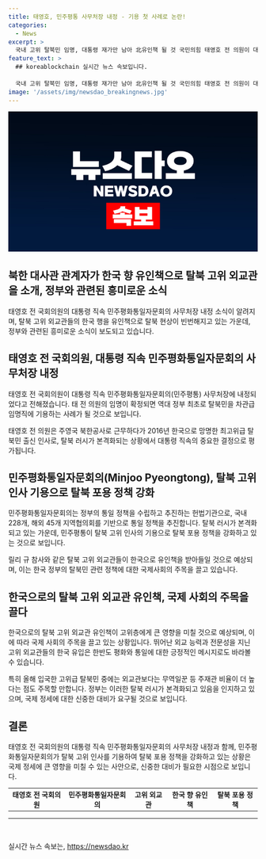 ```yaml
---
title: 태영호, 민주평통 사무처장 내정 - 기용 첫 사례로 논란!
categories:
  - News
excerpt: >
  국내 고위 탈북민 임명, 대통령 재가만 남아 北유인책 될 것 국민의힘 태영호 전 의원이 대통령 직속 민주평통 사무처장으로 내정되었다. 탈북민을 차관급으로 임명하는 것은 역대 정부 최초 사례로, 탈북민을 유인책으로 작용할 것으로 보인다. 이에 대한 대통령의 최종 재가와 정책 포용 의지가 담긴 결정으로 평가되고 있다. 이러한 인사로 탈북 러시가 본격화될 것으로 예상된다.
feature_text: >
  ## koreablockchain 실시간 뉴스 속보입니다.

  국내 고위 탈북민 임명, 대통령 재가만 남아 北유인책 될 것 국민의힘 태영호 전 의원이 대통령 직속 민주평통 사무처장으로 내정되었다. 탈북민을 차관급으로 임명하는 것은 역대 정부 최초 사례로, 탈북민을 유인책으로 작용할 것으로 보인다. 이에 대한 대통령의 최종 재가와 정책 포용 의지가 담긴 결정으로 평가되고 있다. 이러한 인사로 탈북 러시가 본격화될 것으로 예상된다.
image: '/assets/img/newsdao_breakingnews.jpg'
---
```


<p><img src="/assets/img/newsdao_breakingnews.jpg" alt="koreablockchain 속보" /></p>

<h2 data-ke-size="size24">북한 대사관 관계자가 한국 향 유인책으로 탈북 고위 외교관을 소개, 정부와 관련된 흥미로운 소식</h2>

<p data-ke-size="size16">태영호 전 국회의원의 대통령 직속 민주평화통일자문회의 사무처장 내정 소식이 알려지며, 탈북 고위 외교관들의 한국 행을 유인책으로 탈북 현상이 빈번해지고 있는 가운데, 정부와 관련된 흥미로운 소식이 보도되고 있습니다.</p>

<h2 data-ke-size="size24">태영호 전 국회의원, 대통령 직속 민주평화통일자문회의 사무처장 내정</h2>

<p data-ke-size="size16">태영호 전 국회의원이 대통령 직속 민주평화통일자문회의(민주평통) 사무처장에 내정되었다고 전해졌습니다. 태 전 의원의 임명이 확정되면 역대 정부 최초로 탈북민을 차관급 임명직에 기용하는 사례가 될 것으로 보입니다.</p>

<p data-ke-size="size16">태영호 전 의원은 주영국 북한공사로 근무하다가 2016년 한국으로 망명한 최고위급 탈북민 출신 인사로, 탈북 러시가 본격화되는 상황에서 대통령 직속의 중요한 결정으로 평가됩니다.</p>

<h2 data-ke-size="size24">민주평화통일자문회의(Minjoo Pyeongtong), 탈북 고위 인사 기용으로 탈북 포용 정책 강화</h2>

<p data-ke-size="size16">민주평화통일자문회의는 정부의 통일 정책을 수립하고 추진하는 헌법기관으로, 국내 228개, 해외 45개 지역협의회를 기반으로 통일 정책을 추진합니다. 탈북 러시가 본격화되고 있는 가운데, 민주평통이 탈북 고위 인사의 기용으로 탈북 포용 정책을 강화하고 있는 것으로 보입니다.</p>

<p data-ke-size="size16">릴리 규 참사와 같은 탈북 고위 외교관들이 한국으로 유인책을 받아들일 것으로 예상되며, 이는 한국 정부의 탈북민 관련 정책에 대한 국제사회의 주목을 끌고 있습니다.</p>

<h2 data-ke-size="size24">한국으로의 탈북 고위 외교관 유인책, 국제 사회의 주목을 끌다</h2>

<p data-ke-size="size16">한국으로의 탈북 고위 외교관 유인책이 고위층에게 큰 영향을 미칠 것으로 예상되며, 이에 따라 국제 사회의 주목을 끌고 있는 상황입니다. 뛰어난 외교 능력과 전문성을 지닌 고위 외교관들의 한국 유입은 한반도 평화와 통일에 대한 긍정적인 메시지로도 바라볼 수 있습니다.</p>

<p data-ke-size="size16">특히 올해 입국한 고위급 탈북민 중에는 외교관보다는 무역일꾼 등 주재관 비율이 더 높다는 점도 주목할 만합니다. 정부는 이러한 탈북 러시가 본격화되고 있음을 인지하고 있으며, 국제 정세에 대한 신중한 대비가 요구될 것으로 보입니다.</p>

<h2 data-ke-size="size24">결론</h2>

<p data-ke-size="size16">태영호 전 국회의원의 대통령 직속 민주평화통일자문회의 사무처장 내정과 함께, 민주평화통일자문회의가 탈북 고위 인사를 기용하여 탈북 포용 정책을 강화하고 있는 상황은 국제 정세에 큰 영향을 미칠 수 있는 사안으로, 신중한 대비가 필요한 시점으로 보입니다.</p>

<table>
  <tbody>
    <tr>
      <td style="text-align: center; height: 17px;"><b>태영호 전 국회의원</b></td>
      <td style="text-align: center; height: 17px;"><b>민주평화통일자문회의</b></td>
      <td style="text-align: center; height: 17px;"><b>고위 외교관</b></td>
      <td style="text-align: center; height: 17px;"><b>한국 향 유인책</b></td>
      <td style="text-align: center; height: 17px;"><b>탈북 포용 정책</b></td>
    </tr>
  </tbody>
</table>

<hr>

<p data-ke-size="size16">&nbsp;</p>
실시간 뉴스 속보는, <a href="https://newsdao.kr" rel="dofollow">https://newsdao.kr</a>


